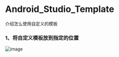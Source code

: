 # Android_Studio_Template
介绍怎么使用自定义的模板

### 1、将自定义模板放到指定的位置
![image](https://github.com/Ed1sonJ/Android_Studio_Template/raw/master/img/template_floder.png)